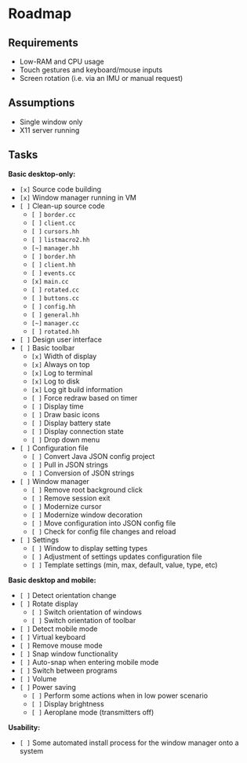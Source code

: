 # Roadmap

## Requirements

* Low-RAM and CPU usage
* Touch gestures and keyboard/mouse inputs
* Screen rotation (i.e. via an IMU or manual request)

## Assumptions

* Single window only
* X11 server running

## Tasks

**Basic desktop-only:**

* `[x]` Source code building
* `[x]` Window manager running in VM
* `[ ]` Clean-up source code
  * `[ ]` `border.cc`
  * `[ ]` `client.cc`
  * `[ ]` `cursors.hh`
  * `[ ]` `listmacro2.hh`
  * `[~]` `manager.hh`
  * `[ ]` `border.hh`
  * `[ ]` `client.hh`
  * `[ ]` `events.cc`
  * `[x]` `main.cc`
  * `[ ]` `rotated.cc`
  * `[ ]` `buttons.cc`
  * `[ ]` `config.hh`
  * `[ ]` `general.hh`
  * `[~]` `manager.cc`
  * `[ ]` `rotated.hh`
* `[ ]` Design user interface
* `[ ]` Basic toolbar
  * `[x]` Width of display
  * `[x]` Always on top
  * `[x]` Log to terminal
  * `[x]` Log to disk
  * `[x]` Log git build information
  * `[ ]` Force redraw based on timer
  * `[ ]` Display time
  * `[ ]` Draw basic icons
  * `[ ]` Display battery state
  * `[ ]` Display connection state
  * `[ ]` Drop down menu
* `[ ]` Configuration file
  * `[ ]` Convert Java JSON config project
  * `[ ]` Pull in JSON strings
  * `[ ]` Conversion of JSON strings
* `[ ]` Window manager
  * `[ ]` Remove root background click
  * `[ ]` Remove session exit
  * `[ ]` Modernize cursor
  * `[ ]` Modernize window decoration
  * `[ ]` Move configuration into JSON config file
  * `[ ]` Check for config file changes and reload
* `[ ]` Settings
  * `[ ]` Window to display setting types
  * `[ ]` Adjustment of settings updates configuration file
  * `[ ]` Template settings (min, max, default, value, type, etc)

**Basic desktop and mobile:**

* `[ ]` Detect orientation change
* `[ ]` Rotate display
  * `[ ]` Switch orientation of windows
  * `[ ]` Switch orientation of toolbar
* `[ ]` Detect mobile mode
* `[ ]` Virtual keyboard
* `[ ]` Remove mouse mode
* `[ ]` Snap window functionality
* `[ ]` Auto-snap when entering mobile mode
* `[ ]` Switch between programs
* `[ ]` Volume
* `[ ]` Power saving
  * `[ ]` Perform some actions when in low power scenario
  * `[ ]` Display brightness
  * `[ ]` Aeroplane mode (transmitters off)

**Usability:**

* `[ ]` Some automated install process for the window manager onto a system
